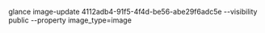 

glance  image-update 4112adb4-91f5-4f4d-be56-abe29f6adc5e --visibility public --property image_type=image
